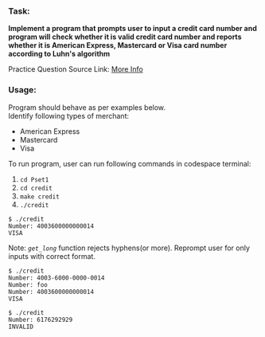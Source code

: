 ### Task:
**Implement a program that prompts user to input a credit card number and program will check whether it is valid credit card number 
and reports whether it is American Express, Mastercard or Visa card number according to Luhn's algorithm**

Practice Question Source Link: [More Info](https://cs50.harvard.edu/x/2022/psets/1/credit/)

### Usage:
Program should behave as per examples below.<br>
Identify following types of merchant:
- American Express
- Mastercard
- Visa

To run program, user can run following commands in codespace terminal:
1. `cd Pset1`
2. `cd credit`
3. `make credit`
4. `./credit`
```
$ ./credit
Number: 4003600000000014
VISA
```
Note: *`get_long`* function rejects hyphens(or more). Reprompt user for only inputs with correct format.
```
$ ./credit
Number: 4003-6000-0000-0014
Number: foo
Number: 4003600000000014
VISA
```
```
$ ./credit
Number: 6176292929
INVALID
```
